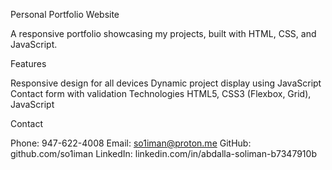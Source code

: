 Personal Portfolio Website

A responsive portfolio showcasing my projects, built with HTML, CSS, and JavaScript.


Features

Responsive design for all devices
Dynamic project display using JavaScript
Contact form with validation
Technologies
HTML5, CSS3 (Flexbox, Grid), JavaScript





Contact

Phone: 947-622-4008
Email: so1iman@proton.me
GitHub: github.com/so1iman
LinkedIn: linkedin.com/in/abdalla-soliman-b7347910b

